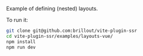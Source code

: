 Example of defining (nested) layouts.

To run it:

```bash
git clone git@github.com:brillout/vite-plugin-ssr
cd vite-plugin-ssr/examples/layouts-vue/
npm install
npm run dev
```
